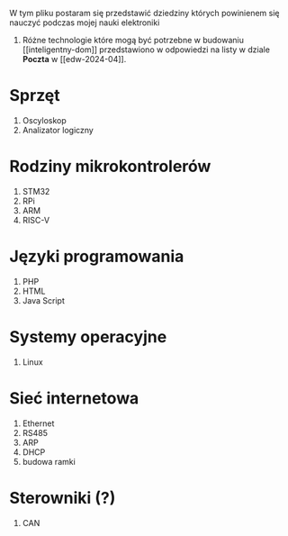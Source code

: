 W tym pliku postaram się przedstawić dziedziny których powinienem się nauczyć podczas mojej nauki elektroniki

1. Różne technologie które mogą być potrzebne w budowaniu [[inteligentny-dom]]  przedstawiono w odpowiedzi na listy w dziale **Poczta** w [[edw-2024-04]].


# Sprzęt
1. Oscyloskop
2. Analizator logiczny

# Rodziny mikrokontrolerów
1. STM32
2. RPi
3. ARM
4. RISC-V

# Języki programowania
1. PHP
2. HTML
3. Java Script

# Systemy operacyjne
1. Linux

# Sieć internetowa
1. Ethernet
2. RS485
3. ARP
4. DHCP
5. budowa ramki

# Sterowniki (?)
1. CAN